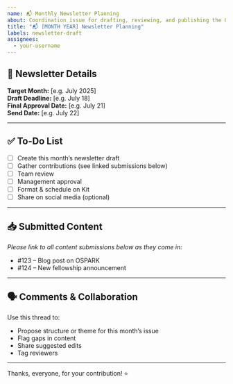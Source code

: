 ```yaml
---
name: 📬 Monthly Newsletter Planning
about: Coordination issue for drafting, reviewing, and publishing the OLS Monthly newsletter
title: "📬 [MONTH YEAR] Newsletter Planning"
labels: newsletter-draft
assignees: 
  - your-username
---
```


## 📅 Newsletter Details

**Target Month:** [e.g. July 2025]  
**Draft Deadline:** [e.g. July 18]  
**Final Approval Date:** [e.g. July 21]  
**Send Date:** [e.g. July 22]  

---

## ✅ To-Do List

- [ ] Create this month’s newsletter draft
- [ ] Gather contributions (see linked submissions below)
- [ ] Team review
- [ ] Management approval
- [ ] Format & schedule on Kit
- [ ] Share on social media (optional)

---

## 📥 Submitted Content

_Please link to all content submissions below as they come in:_

- #123 – Blog post on OSPARK
- #124 – New fellowship announcement

---

## 🗣️ Comments & Collaboration

Use this thread to:
- Propose structure or theme for this month’s issue
- Flag gaps in content
- Share suggested edits
- Tag reviewers

---

Thanks, everyone, for your contribution! ⭐
